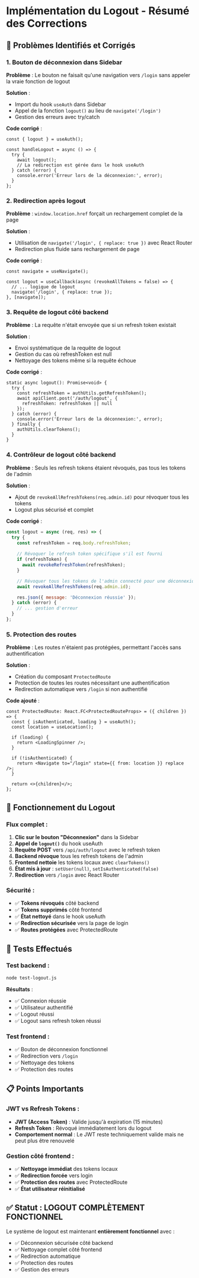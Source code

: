# Implémentation du Logout - Résumé des Corrections

## 🔧 Problèmes Identifiés et Corrigés

### 1. **Bouton de déconnexion dans Sidebar**
**Problème** : Le bouton ne faisait qu'une navigation vers `/login` sans appeler la vraie fonction de logout

**Solution** :
- Import du hook `useAuth` dans Sidebar
- Appel de la fonction `logout()` au lieu de `navigate('/login')`
- Gestion des erreurs avec try/catch

**Code corrigé** :
```tsx
const { logout } = useAuth();

const handleLogout = async () => {
  try {
    await logout();
    // La redirection est gérée dans le hook useAuth
  } catch (error) {
    console.error('Erreur lors de la déconnexion:', error);
  }
};
```

### 2. **Redirection après logout**
**Problème** : `window.location.href` forçait un rechargement complet de la page

**Solution** :
- Utilisation de `navigate('/login', { replace: true })` avec React Router
- Redirection plus fluide sans rechargement de page

**Code corrigé** :
```tsx
const navigate = useNavigate();

const logout = useCallback(async (revokeAllTokens = false) => {
  // ... logique de logout
  navigate('/login', { replace: true });
}, [navigate]);
```

### 3. **Requête de logout côté backend**
**Problème** : La requête n'était envoyée que si un refresh token existait

**Solution** :
- Envoi systématique de la requête de logout
- Gestion du cas où refreshToken est null
- Nettoyage des tokens même si la requête échoue

**Code corrigé** :
```tsx
static async logout(): Promise<void> {
  try {
    const refreshToken = authUtils.getRefreshToken();
    await apiClient.post('/auth/logout', { 
      refreshToken: refreshToken || null 
    });
  } catch (error) {
    console.error('Erreur lors de la déconnexion:', error);
  } finally {
    authUtils.clearTokens();
  }
}
```

### 4. **Contrôleur de logout côté backend**
**Problème** : Seuls les refresh tokens étaient révoqués, pas tous les tokens de l'admin

**Solution** :
- Ajout de `revokeAllRefreshTokens(req.admin.id)` pour révoquer tous les tokens
- Logout plus sécurisé et complet

**Code corrigé** :
```javascript
const logout = async (req, res) => {
  try {
    const refreshToken = req.body.refreshToken;
    
    // Révoquer le refresh token spécifique s'il est fourni
    if (refreshToken) {
      await revokeRefreshToken(refreshToken);
    }

    // Révoquer tous les tokens de l'admin connecté pour une déconnexion complète
    await revokeAllRefreshTokens(req.admin.id);

    res.json({ message: 'Déconnexion réussie' });
  } catch (error) {
    // ... gestion d'erreur
  }
};
```

### 5. **Protection des routes**
**Problème** : Les routes n'étaient pas protégées, permettant l'accès sans authentification

**Solution** :
- Création du composant `ProtectedRoute`
- Protection de toutes les routes nécessitant une authentification
- Redirection automatique vers `/login` si non authentifié

**Code ajouté** :
```tsx
const ProtectedRoute: React.FC<ProtectedRouteProps> = ({ children }) => {
  const { isAuthenticated, loading } = useAuth();
  const location = useLocation();

  if (loading) {
    return <LoadingSpinner />;
  }

  if (!isAuthenticated) {
    return <Navigate to="/login" state={{ from: location }} replace />;
  }

  return <>{children}</>;
};
```

## 🎯 Fonctionnement du Logout

### Flux complet :
1. **Clic sur le bouton "Déconnexion"** dans la Sidebar
2. **Appel de `logout()`** du hook useAuth
3. **Requête POST** vers `/api/auth/logout` avec le refresh token
4. **Backend révoque** tous les refresh tokens de l'admin
5. **Frontend nettoie** les tokens locaux avec `clearTokens()`
6. **État mis à jour** : `setUser(null)`, `setIsAuthenticated(false)`
7. **Redirection** vers `/login` avec React Router

### Sécurité :
- ✅ **Tokens révoqués** côté backend
- ✅ **Tokens supprimés** côté frontend
- ✅ **État nettoyé** dans le hook useAuth
- ✅ **Redirection sécurisée** vers la page de login
- ✅ **Routes protégées** avec ProtectedRoute

## 🧪 Tests Effectués

### Test backend :
```bash
node test-logout.js
```

**Résultats** :
- ✅ Connexion réussie
- ✅ Utilisateur authentifié
- ✅ Logout réussi
- ✅ Logout sans refresh token réussi

### Test frontend :
- ✅ Bouton de déconnexion fonctionnel
- ✅ Redirection vers `/login`
- ✅ Nettoyage des tokens
- ✅ Protection des routes

## 📋 Points Importants

### JWT vs Refresh Tokens :
- **JWT (Access Token)** : Valide jusqu'à expiration (15 minutes)
- **Refresh Token** : Révoqué immédiatement lors du logout
- **Comportement normal** : Le JWT reste techniquement valide mais ne peut plus être renouvelé

### Gestion côté frontend :
- ✅ **Nettoyage immédiat** des tokens locaux
- ✅ **Redirection forcée** vers login
- ✅ **Protection des routes** avec ProtectedRoute
- ✅ **État utilisateur réinitialisé**

## ✅ Statut : LOGOUT COMPLÈTEMENT FONCTIONNEL

Le système de logout est maintenant **entièrement fonctionnel** avec :
- ✅ Déconnexion sécurisée côté backend
- ✅ Nettoyage complet côté frontend
- ✅ Redirection automatique
- ✅ Protection des routes
- ✅ Gestion des erreurs 